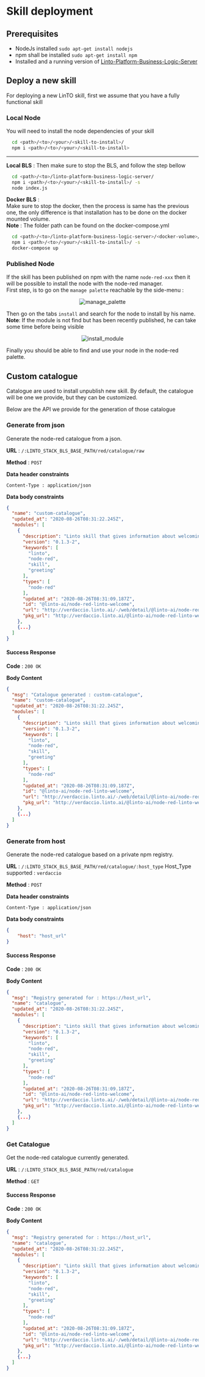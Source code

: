 
# Skill deployment
## Prerequisites
* NodeJs installed `sudo apt-get install nodejs`
* npm shall be installed `sudo apt-get install npm`
* Installed and a running version of [Linto-Platform-Business-Logic-Server](https://github.com/linto-ai/linto-platform-business-logic-server) 

## Deploy a new skill
For deploying a new LinTO skill, first we assume that you have a fully functional skill

### Local Node
You will need to install the node dependencies of your skill

```sh
  cd <path>/<to>/<your>/<skill-to-install>/
  npm i <path>/<to>/<your>/<skill-to-install>
```
____
**Local BLS** :
Then make sure to stop the BLS, and follow the step bellow 

```sh
  cd <path>/<to>/linto-platform-business-logic-server/
  npm i <path>/<to>/<your>/<skill-to-install>/ -s
  node index.js
```

**Docker BLS** : <br>
Make sure to stop the docker, then the process is same has the previous one, the only difference is that installation has to be done on the docker mounted volume.
<br>**Note** : The folder path can be found on the docker-compose.yml
```sh
  cd <path>/<to>/linto-platform-business-logic-server>/<docker-volume>/
  npm i <path>/<to>/<your>/<skill-to-install>/ -s
  docker-compose up
```

### Published Node
If the skill has been published on npm with the name `node-red-xxx` then it will be possible to install the node with the node-red manager.
<br>First step, is to go on the `manage palette` reachable by the side-menu :
<p align="center">
  <img src="../_media/skills/depguide/manage_palette.png" alt="manage_palette"/>
</p>


Then go on the tabs `install` and search for the node to install by his name.
<br>**Note**: If the module is not find but has been recently published, he can take some time before being visible
<p align="center">
  <img src="../_media/skills/depguide/install_module.png" alt="install_module"/>
</p>
Finally you should be able to find and use your node in the node-red palette.


## Custom catalogue
Catalogue are used to install unpublish new skill. 
By default, the catalogue will be one we provide, but they can be customized.

Below are the API we provide for the generation of those catalogue

### Generate from json
Generate the node-red catalogue from a json.

**URL** : `/:LINTO_STACK_BLS_BASE_PATH/red/catalogue/raw`

**Method** : `POST`

**Data header constraints**

```
Content-Type : application/json
```

**Data body constraints**

```json
{
  "name": "custom-catalogue",
  "updated_at": "2020-08-26T08:31:22.245Z",
  "modules": [
    {
      "description": "Linto skill that gives information about welcoming (greeting, goodbye, how are you)",
      "version": "0.1.3-2",
      "keywords": [
        "linto",
        "node-red",
        "skill",
        "greeting"
      ],
      "types": [
        "node-red"
      ],
      "updated_at": "2020-08-26T08:31:09.187Z",
      "id": "@linto-ai/node-red-linto-welcome",
      "url": "http://verdaccio.linto.ai/-/web/detail/@linto-ai/node-red-linto-welcome",
      "pkg_url": "http://verdaccio.linto.ai/@linto-ai/node-red-linto-welcome/-/@linto-ai/node-red-linto-welcome-0.1.3-2.tgz"
    },
    {...}
  ]
}
```

#### Success Response

**Code** : `200 OK`

**Body Content**
```json
{
  "msg": "Catalogue generated : custom-catalogue",
  "name": "custom-catalogue",
  "updated_at": "2020-08-26T08:31:22.245Z",
  "modules": [
    {
      "description": "Linto skill that gives information about welcoming (greeting, goodbye, how are you)",
      "version": "0.1.3-2",
      "keywords": [
        "linto",
        "node-red",
        "skill",
        "greeting"
      ],
      "types": [
        "node-red"
      ],
      "updated_at": "2020-08-26T08:31:09.187Z",
      "id": "@linto-ai/node-red-linto-welcome",
      "url": "http://verdaccio.linto.ai/-/web/detail/@linto-ai/node-red-linto-welcome",
      "pkg_url": "http://verdaccio.linto.ai/@linto-ai/node-red-linto-welcome/-/@linto-ai/node-red-linto-welcome-0.1.3-2.tgz"
    },
    {...}
  ]
}
```

### Generate from host
Generate the node-red catalogue based on a private npm registry.

**URL** : `/:LINTO_STACK_BLS_BASE_PATH/red/catalogue/:host_type`
Host_Type supported : `verdaccio`

**Method** : `POST`

**Data header constraints**

```
Content-Type : application/json
```

**Data body constraints**

```json
{
	"host": "host_url"
}
```

#### Success Response

**Code** : `200 OK`

**Body Content**
```json
{
  "msg": "Registry generated for : https://host_url",
  "name": "catalogue",
  "updated_at": "2020-08-26T08:31:22.245Z",
  "modules": [
    {
      "description": "Linto skill that gives information about welcoming (greeting, goodbye, how are you)",
      "version": "0.1.3-2",
      "keywords": [
        "linto",
        "node-red",
        "skill",
        "greeting"
      ],
      "types": [
        "node-red"
      ],
      "updated_at": "2020-08-26T08:31:09.187Z",
      "id": "@linto-ai/node-red-linto-welcome",
      "url": "http://verdaccio.linto.ai/-/web/detail/@linto-ai/node-red-linto-welcome",
      "pkg_url": "http://verdaccio.linto.ai/@linto-ai/node-red-linto-welcome/-/@linto-ai/node-red-linto-welcome-0.1.3-2.tgz"
    },
    {...}
  ]
}
```

### Get Catalogue
Get the node-red catalogue currently generated.

**URL** : `/:LINTO_STACK_BLS_BASE_PATH/red/catalogue`

**Method** : `GET`

#### Success Response

**Code** : `200 OK`

**Body Content**
```json
{
  "msg": "Registry generated for : https://host_url",
  "name": "catalogue",
  "updated_at": "2020-08-26T08:31:22.245Z",
  "modules": [
    {
      "description": "Linto skill that gives information about welcoming (greeting, goodbye, how are you)",
      "version": "0.1.3-2",
      "keywords": [
        "linto",
        "node-red",
        "skill",
        "greeting"
      ],
      "types": [
        "node-red"
      ],
      "updated_at": "2020-08-26T08:31:09.187Z",
      "id": "@linto-ai/node-red-linto-welcome",
      "url": "http://verdaccio.linto.ai/-/web/detail/@linto-ai/node-red-linto-welcome",
      "pkg_url": "http://verdaccio.linto.ai/@linto-ai/node-red-linto-welcome/-/@linto-ai/node-red-linto-welcome-0.1.3-2.tgz"
    },
    {...}
  ]
}
```